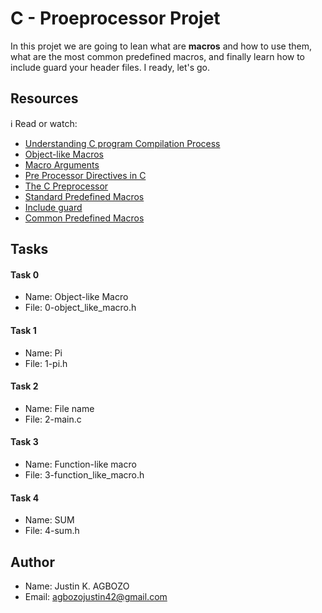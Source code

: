 # C - Proeprocessor Projet
   In this projet we are going to lean what are **macros** and how to use them, what are the most common predefined macros, and finally learn how to include guard your header files. I ready, let's go.
## Resources
:information_source: Read or watch:
- [Understanding C program Compilation Process](https://www.youtube.com/watch?v=eW5he5uFBNM)
- [Object-like Macros](https://gcc.gnu.org/onlinedocs/gcc-5.1.0/cpp/Object-like-Macros.html#Object-like-Macros)
- [Macro Arguments](https://gcc.gnu.org/onlinedocs/gcc-5.1.0/cpp/Macro-Arguments.html#Macro-Arguments)
- [Pre Processor Directives in C](https://www.youtube.com/watch?v=X6HiYbY3Uak)
- [The C Preprocessor](https://www.cprogramming.com/tutorial/cpreprocessor.html)
- [Standard Predefined Macros](https://gcc.gnu.org/onlinedocs/gcc-5.1.0/cpp/Standard-Predefined-Macros.html#Standard-Predefined-Macros)
- [Include guard](https://en.wikipedia.org/wiki/Include_guard)
- [Common Predefined Macros](https://gcc.gnu.org/onlinedocs/gcc-5.1.0/cpp/Common-Predefined-Macros.html#Common-Predefined-Macros)
## Tasks
#### Task 0
- Name: Object-like Macro
- File: 0-object_like_macro.h
#### Task 1
- Name: Pi
- File: 1-pi.h
#### Task 2
- Name: File name
- File: 2-main.c
#### Task 3
- Name: Function-like macro
- File: 3-function_like_macro.h
#### Task 4
- Name: SUM
- File: 4-sum.h

## Author
- Name: Justin K. AGBOZO
- Email: agbozojustin42@gmail.com
